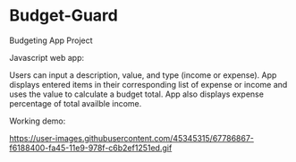 # Budget-Guard
Budgeting App Project

Javascript web app:

Users can input a description, value, and type (income or expense).  App displays entered items in their corresponding list of expense or income and uses the value to calculate a budget total.  App also displays expense percentage of total availble income.  

Working demo:

https://user-images.githubusercontent.com/45345315/67786867-f6188400-fa45-11e9-978f-c6b2ef1251ed.gif
